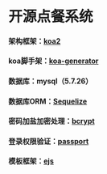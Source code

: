 # 开源点餐系统
#### 架构框架：[koa2](https://koajs.com/)
#### koa脚手架：[koa-generator](https://www.npmjs.com/package/koa-generator)
#### 数据库：mysql（5.7.26）
#### 数据库ORM：[Sequelize](https://sequelize.org/)
#### 密码加盐加密处理：[bcrypt](https://www.npmjs.com/package/bcryptjs)
#### 登录权限验证：[passport](http://www.passportjs.org/)
#### 模板框架：[ejs](https://ejs.bootcss.com/)
